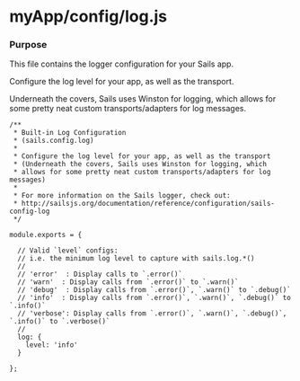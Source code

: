 # myApp/config/log.js
### Purpose

This file contains the logger configuration for your Sails app. 

Configure the log level for your app, as well as the transport. 

Underneath the covers, Sails uses Winston for logging, which allows for some pretty neat custom transports/adapters for log messages.



<docmeta name="displayName" value="log.js">

```
/**
 * Built-in Log Configuration
 * (sails.config.log)
 *
 * Configure the log level for your app, as well as the transport
 * (Underneath the covers, Sails uses Winston for logging, which
 * allows for some pretty neat custom transports/adapters for log messages)
 *
 * For more information on the Sails logger, check out:
 * http://sailsjs.org/documentation/reference/configuration/sails-config-log
 */

module.exports = {

  // Valid `level` configs:
  // i.e. the minimum log level to capture with sails.log.*()
  //
  // 'error'  : Display calls to `.error()`
  // 'warn'  : Display calls from `.error()` to `.warn()`
  // 'debug'  : Display calls from `.error()`, `.warn()` to `.debug()`
  // 'info'  : Display calls from `.error()`, `.warn()`, `.debug()` to `.info()`
  // 'verbose': Display calls from `.error()`, `.warn()`, `.debug()`, `.info()` to `.verbose()`
  //
  log: {
    level: 'info'
  }

};

```
